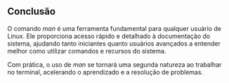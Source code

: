 ## Conclusão
O comando _man_ é uma ferramenta fundamental para qualquer usuário de Linux. Ele proporciona acesso rápido e detalhado à documentação do sistema, ajudando tanto iniciantes quanto usuários avançados a entender melhor como utilizar comandos e recursos do sistema. 

Com prática, o uso de _man_ se tornará uma segunda natureza ao trabalhar no terminal, acelerando o aprendizado e a resolução de problemas.
